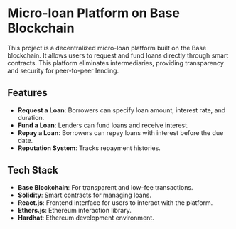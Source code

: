 # Micro-loan Platform on Base Blockchain

This project is a decentralized micro-loan platform built on the Base blockchain. It allows users to request and fund loans directly through smart contracts. This platform eliminates intermediaries, providing transparency and security for peer-to-peer lending.

## Features

- **Request a Loan**: Borrowers can specify loan amount, interest rate, and duration.
- **Fund a Loan**: Lenders can fund loans and receive interest.
- **Repay a Loan**: Borrowers can repay loans with interest before the due date.
- **Reputation System**: Tracks repayment histories.

## Tech Stack

- **Base Blockchain**: For transparent and low-fee transactions.
- **Solidity**: Smart contracts for managing loans.
- **React.js**: Frontend interface for users to interact with the platform.
- **Ethers.js**: Ethereum interaction library.
- **Hardhat**: Ethereum development environment.
